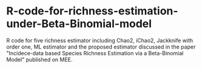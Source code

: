 # R-code-for-richness-estimation-under-Beta-Binomial-model
R code for five richness estimator including Chao2, iChao2, Jackknife with order one, ML estimator and the proposed estimator 
discussed in the paper "Incidece-data based Species Richness Estimation via a Beta-Binomial Model" published on MEE.
